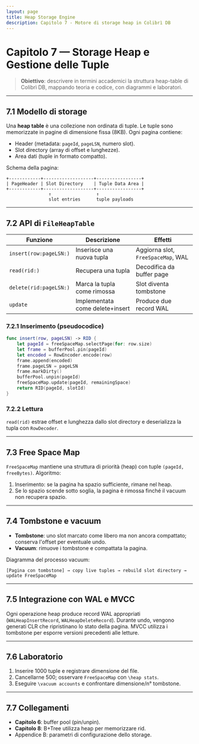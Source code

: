 ```yaml
---
layout: page
title: Heap Storage Engine
description: Capitolo 7 - Motore di storage heap in Colibrì DB
---
```


# Capitolo 7 — Storage Heap e Gestione delle Tuple

> **Obiettivo**: descrivere in termini accademici la struttura heap-table di Colibrì DB, mappando teoria e codice, con diagrammi e laboratori.

---

## 7.1 Modello di storage

Una **heap table** è una collezione non ordinata di tuple. Le tuple sono memorizzate in pagine di dimensione fissa (8KB). Ogni pagina contiene:
- Header (metadata: `pageId`, `pageLSN`, numero slot).
- Slot directory (array di offset e lunghezze).
- Area dati (tuple in formato compatto).

Schema della pagina:
```
+------------+-------------------+-----------------+
| PageHeader | Slot Directory    | Tuple Data Area |
+------------+-------------------+-----------------+
                ↑                 ↑
                slot entries      tuple payloads
```

---

## 7.2 API di `FileHeapTable`

| Funzione | Descrizione | Effetti |
|----------|-------------|---------|
| `insert(row:pageLSN:)` | Inserisce una nuova tupla | Aggiorna slot, `FreeSpaceMap`, WAL |
| `read(rid:)` | Recupera una tupla | Decodifica da buffer page |
| `delete(rid:pageLSN:)` | Marca la tupla come rimossa | Slot diventa tombstone |
| `update` | Implementata come delete+insert | Produce due record WAL |

### 7.2.1 Inserimento (pseudocodice)
```swift
func insert(row, pageLSN) -> RID {
    let pageId = freeSpaceMap.selectPage(for: row.size)
    let frame = bufferPool.pin(pageId)
    let encoded = RowEncoder.encode(row)
    frame.append(encoded)
    frame.pageLSN = pageLSN
    frame.markDirty()
    bufferPool.unpin(pageId)
    freeSpaceMap.update(pageId, remainingSpace)
    return RID(pageId, slotId)
}
```

### 7.2.2 Lettura
`read(rid)` estrae offset e lunghezza dallo slot directory e deserializza la tupla con `RowDecoder`.

---

## 7.3 Free Space Map

`FreeSpaceMap` mantiene una struttura di priorità (heap) con tuple `(pageId, freeBytes)`. Algoritmo:
1. Inserimento: se la pagina ha spazio sufficiente, rimane nel heap.
2. Se lo spazio scende sotto soglia, la pagina è rimossa finché il vacuum non recupera spazio.

---

## 7.4 Tombstone e vacuum

- **Tombstone**: uno slot marcato come libero ma non ancora compattato; conserva l'offset per eventuale undo.
- **Vacuum**: rimuove i tombstone e compattata la pagina.

Diagramma del processo vacuum:
```
[Pagina con tombstone] → copy live tuples → rebuild slot directory → update FreeSpaceMap
```

---

## 7.5 Integrazione con WAL e MVCC

Ogni operazione heap produce record WAL appropriati (`WALHeapInsertRecord`, `WALHeapDeleteRecord`). Durante undo, vengono generati CLR che ripristinano lo stato della pagina. MVCC utilizza i tombstone per esporre versioni precedenti alle letture.

---

## 7.6 Laboratorio

1. Inserire 1000 tuple e registrare dimensione del file.
2. Cancellarne 500; osservare `FreeSpaceMap` con `\heap stats`.
3. Eseguire `\vacuum accounts` e confrontare dimensione/n° tombstone.

---

## 7.7 Collegamenti
- **Capitolo 6**: buffer pool (pin/unpin).
- **Capitolo 8**: B+Tree utilizza heap per memorizzare rid.
- Appendice B: parametri di configurazione dello storage.

